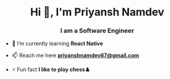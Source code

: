 <h1 align="center">Hi 👋, I'm Priyansh Namdev</h1>
<h3 align="center">I am a Software Engineer</h3>

- 🌱 I’m currently learning **React Native**

- 📫 Reach me here **priyanshnamdev67@gmail.com**

- ⚡ Fun fact **I like to play chess♟️**

<p align="left">
</p>
